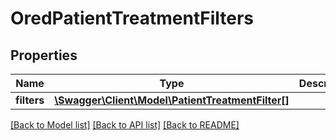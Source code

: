 # OredPatientTreatmentFilters

## Properties
Name | Type | Description | Notes
------------ | ------------- | ------------- | -------------
**filters** | [**\Swagger\Client\Model\PatientTreatmentFilter[]**](PatientTreatmentFilter.md) |  | [optional] 

[[Back to Model list]](../README.md#documentation-for-models) [[Back to API list]](../README.md#documentation-for-api-endpoints) [[Back to README]](../README.md)


